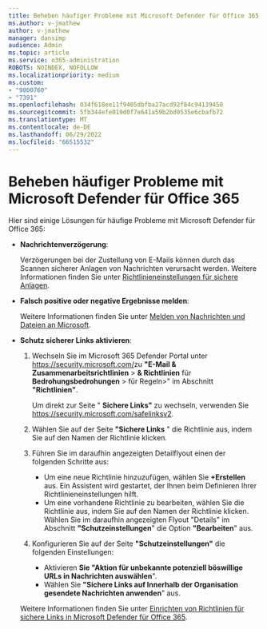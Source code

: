 ```yaml
---
title: Beheben häufiger Probleme mit Microsoft Defender für Office 365
ms.author: v-jmathew
author: v-jmathew
manager: dansimp
audience: Admin
ms.topic: article
ms.service: o365-administration
ROBOTS: NOINDEX, NOFOLLOW
ms.localizationpriority: medium
ms.custom:
- "9000760"
- "7391"
ms.openlocfilehash: 034f618ee11f9405dbfba27acd92f84c94139450
ms.sourcegitcommit: 5fb344efe019d0f7e641a59b2bd0535e6cbafb72
ms.translationtype: MT
ms.contentlocale: de-DE
ms.lasthandoff: 06/29/2022
ms.locfileid: "66515532"
---
```

# <a name="fix-common-problems-with-microsoft-defender-for-office-365"></a>Beheben häufiger Probleme mit Microsoft Defender für Office 365

Hier sind einige Lösungen für häufige Probleme mit Microsoft Defender für Office 365:

- **Nachrichtenverzögerung**:

  Verzögerungen bei der Zustellung von E-Mails können durch das Scannen sicherer Anlagen von Nachrichten verursacht werden. Weitere Informationen finden Sie unter [Richtlinieneinstellungen für sichere Anlagen](https://docs.microsoft.com/microsoft-365/security/office-365-security/safe-attachments#safe-attachments-policy-settings).

- **Falsch positive oder negative Ergebnisse melden**:

  Weitere Informationen finden Sie unter [Melden von Nachrichten und Dateien an Microsoft](https://docs.microsoft.com/microsoft-365/security/office-365-security/report-junk-email-messages-to-microsoft).

- **Schutz sicherer Links aktivieren**:

  1. Wechseln Sie im Microsoft 365 Defender Portal unter <https://security.microsoft.com/>zu **"E-Mail & Zusammenarbeitsrichtlinien** \>  **& Richtlinien** für **Bedrohungsbedrohungen** \> für Regeln\>" im Abschnitt **"Richtlinien"**.

     Um direkt zur Seite " **Sichere Links"** zu wechseln, verwenden Sie <https://security.microsoft.com/safelinksv2>.

  2. Wählen Sie auf der Seite **"Sichere Links** " die Richtlinie aus, indem Sie auf den Namen der Richtlinie klicken.
  3. Führen Sie im daraufhin angezeigten Detailflyout einen der folgenden Schritte aus:
     - Um eine neue Richtlinie hinzuzufügen, wählen Sie **+Erstellen** aus. Ein Assistent wird gestartet, der Ihnen beim Definieren Ihrer Richtlinieneinstellungen hilft.
     - Um eine vorhandene Richtlinie zu bearbeiten, wählen Sie die Richtlinie aus, indem Sie auf den Namen der Richtlinie klicken. Wählen Sie im daraufhin angezeigten Flyout "Details" im Abschnitt **"Schutzeinstellungen**" die Option **"Bearbeiten**" aus.
  4. Konfigurieren Sie auf der Seite **"Schutzeinstellungen"** die folgenden Einstellungen:
     - Aktivieren **Sie "Aktion für unbekannte potenziell böswillige URLs in Nachrichten auswählen**".
     - Wählen Sie **"Sichere Links auf Innerhalb der Organisation gesendete Nachrichten anwenden**" aus.

  Weitere Informationen finden Sie unter [Einrichten von Richtlinien für sichere Links in Microsoft Defender für Office 365](https://docs.microsoft.com/microsoft-365/security/office-365-security/set-up-safe-links-policies).
